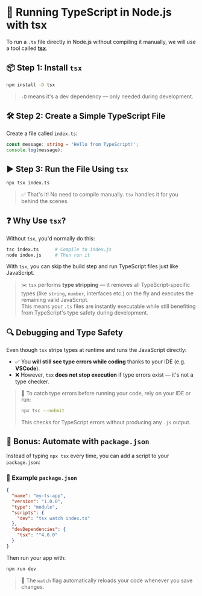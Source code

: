 # 🚀 Running TypeScript in Node.js with tsx

To run a `.ts` file directly in Node.js without compiling it manually, we will use a tool called [**tsx**](https://tsx.is/getting-started).

## 📦 Step 1: Install `tsx`

```bash
npm install -D tsx
```

> `-D` means it's a dev dependency — only needed during development.

## 🛠️ Step 2: Create a Simple TypeScript File

Create a file called `index.ts`:

```ts
const message: string = 'Hello from TypeScript!';
console.log(message);
```

## ▶️ Step 3: Run the File Using `tsx`

```bash
npx tsx index.ts
```

> ✅ That's it! No need to compile manually. `tsx` handles it for you behind the scenes.

## ❓ Why Use `tsx`?

Without `tsx`, you'd normally do this:

```bash
tsc index.ts      # Compile to index.js
node index.js     # Then run it
```

With `tsx`, you can skip the build step and run TypeScript files just like JavaScript.

> ✂️ `tsx` performs **type stripping** — it removes all TypeScript-specific types (like `string`, `number`, interfaces etc.) on the fly and executes the remaining valid JavaScript.  
> This means your `.ts` files are instantly executable while still benefiting from TypeScript's type safety during development.

## 🔍 Debugging and Type Safety

Even though `tsx` strips types at runtime and runs the JavaScript directly:

- ✅ You **will still see type errors while coding** thanks to your IDE (e.g. **VSCode**).
- ❌ However, `tsx` **does not stop execution** if type errors exist — it's not a type checker.

> 🧠 To catch type errors before running your code, rely on your IDE or run:
>
> ```bash
> npx tsc --noEmit
> ```
>
> This checks for TypeScript errors without producing any `.js` output.

## 🧠 Bonus: Automate with `package.json`

Instead of typing `npx tsx` every time, you can add a script to your `package.json`:

### 📄 Example `package.json`

```json
{
  "name": "my-ts-app",
  "version": "1.0.0",
  "type": "module",
  "scripts": {
    "dev": "tsx watch index.ts"
  },
  "devDependencies": {
    "tsx": "^4.0.0"
  }
}
```

Then run your app with:

```bash
npm run dev
```

> 🔁 The `watch` flag automatically reloads your code whenever you save changes.
